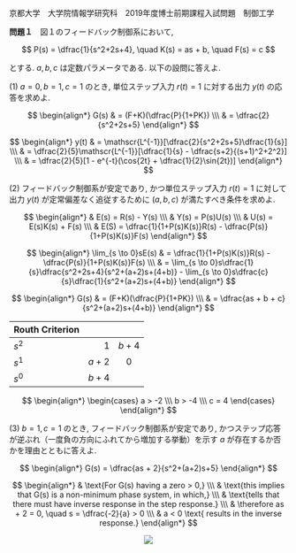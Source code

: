 京都大学　大学院情報学研究科　2019年度博士前期課程入試問題　制御工学

**問題１**　図１のフィードバック制御系において,

$$
    P(s) = \dfrac{1}{s^2+2s+4}, \quad K(s) = as + b, \quad F(s) = c
$$

とする. $a,b,c$ は定数パラメータである. 以下の設問に答えよ.

(1) $a=0,b=1,c=1$ のとき, 単位ステップ入力 $r(t) = 1$ に対する出力 $y(t)$ の応答を求めよ.

$$
    \begin{align*}
        G(s) & = (F+K)(\dfrac{P}{1+PK}) \\\
        & = \dfrac{2}{s^2+2s+5}
    \end{align*}
$$

$$
    \begin{align*}
        y(t) & = \mathscr{L^{-1}}[\dfrac{2}{s^2+2s+5}\dfrac{1}{s}] \\\
        & = \dfrac{2}{5}\mathscr{L^{-1}}[\dfrac{1}{s} - \dfrac{s+2}{(s+1)^2+2^2}] \\\
        & = \dfrac{2}{5}[1 - e^{-t}(\cos{2t} + \dfrac{1}{2}\sin{2t})]
    \end{align*}
$$


(2) フィードバック制御系が安定であり, かつ単位ステップ入力 $r(t) = 1$ に対して出力 $y(t)$ が定常偏差なく追従するために $(a,b,c)$ が満たすべき条件を求めよ.


$$
    \begin{align*}
        & E(s) = R(s) - Y(s) \\\
        & Y(s) = P(s)U(s) \\\
        & U(s) = E(s)K(s) + F(s) \\\
        & E(S) = \dfrac{1}{1+P(s)K(s)}R(s) - \dfrac{P(s)}{1+P(s)K(s)}F(s)
    \end{align*}
$$

$$
    \begin{align*}
        \lim_{s \to 0}sE(s) & = \dfrac{1}{1+P(s)K(s)}R(s) - \dfrac{P(s)}{1+P(s)K(s)}F(s) \\\ & = \lim_{s \to 0}s\dfrac{1}{s}\dfrac{s^2+2s+4}{s^2+(a+2)s+(4+b)} - \lim_{s \to 0}s\dfrac{c}{s}\dfrac{1}{s^2+(a+2)s+(4+b)}
    \end{align*}
$$

$$
    \begin{align*}
        G(s) & = (F+K)(\dfrac{P}{1+PK}) \\\
        & = \dfrac{as + b + c}{s^2+(a+2)s+(4+b)}
    \end{align*}
$$


<center>

| Routh Criterion |  | |
| :-----| ----: | :----: |
| $s^2$ | $1$ | $b+4$ |
| $s^1$ | $a+2$ | 0 |
| $s^0$ | $b+4$ |

</center>

$$
    \begin{align*}
        \begin{cases} a > -2 \\\ b > -4 \\\ c = 4 \end{cases}
    \end{align*}
$$

(3) $b=1,c=1$ のとき, フィードバック制御系が安定であり, かつステップ応答が逆ぶれ（一度負の方向にふれてから増加する挙動）を示す $a$ が存在するか否かを理由とともに答えよ.

$$
    \begin{align*}
        G(s) = \dfrac{as + 2}{s^2+(a+2)s+5}
    \end{align*}
$$

$$
    \begin{align*}
        & \text{For G(s) having a zero > 0,} \\\
        & \text{this implies that G(s) is a non-minimum phase system, in which,} \\\
        & \text{tells that there must have inverse response in the step response.} \\\
        & \therefore as + 2 = 0, \quad s = \dfrac{-2}{a} > 0 \\\
        & a < 0 \text{ results in the inverse response.}
    \end{align*}
$$

<p  align="center">
    <img src="https://gcdnb.pbrd.co/images/oNDP1Ur9iQmG.png?o=1"/>
</p>


